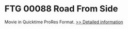 # FTG 00088 Road From Side
Movie in Quicktime ProRes Format.
[>> Detailed information](https://secure.shareit.com/shareit/product.html?productid=300652140&affiliateid=200057808)